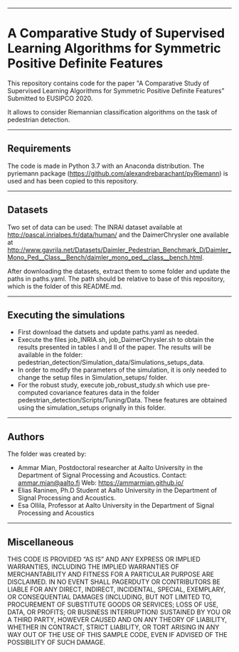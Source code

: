**********************************
# A Comparative Study of Supervised Learning Algorithms for Symmetric Positive Definite Features

This repository contains code for the paper "A Comparative Study of Supervised Learning Algorithms for Symmetric Positive Definite Features” Submitted to EUSIPCO 2020.

It allows to consider Riemannian classification algorithms on the task of pedestrian detection.

----

## Requirements

The code is made in Python 3.7 with an Anaconda distribution. The pyriemann package (https://github.com/alexandrebarachant/pyRiemann) is used and has been copied to this repository.

---

## Datasets

Two set of data can be used: The INRAI dataset available at http://pascal.inrialpes.fr/data/human/ and the DaimerChrysler one available at http://www.gavrila.net/Datasets/Daimler_Pedestrian_Benchmark_D/Daimler_Mono_Ped__Class__Bench/daimler_mono_ped__class__bench.html.

After downloading the datasets, extract them to some folder and update the paths in paths.yaml. The path should be relative to base of this repository, which is the folder of this README.md.

**********************************
## Executing the simulations

* First download the datsets and update paths.yaml as needed.
* Execute the files job_INRIA.sh, job_DaimerChrysler.sh to obtain the results presented in tables I and II of the paper. The results will be available  in the folder: pedestrian_detection/Simulation_data/Simulations_setups_data.
* In order to modify the parameters of the simulation, it is only needed to change the setup files in Simulation_setups/ folder.
* For the robust study,  execute  job_robust_study.sh which use pre-computed covariance features data in the folder pedestrian_detection/Scripts/Tuning/Data. These features are obtained using the simulation_setups orignally in this folder.

**********************************
## Authors

The folder was created by:

* Ammar Mian, Postdoctoral researcher at Aalto University in the Department of Signal Processing and Acoustics.
  Contact: ammar.mian@aalto.fi
  Web: https://ammarmian.github.io/
* Elias Raninen, Ph.D Student at Aalto University in the Department of Signal Processing and Acoustics.
* Esa Ollila, Professor at Aalto University in the Department of Signal Processing and Acoustics

**********************************
## Miscellaneous

THIS CODE IS PROVIDED “AS IS” AND ANY EXPRESS OR IMPLIED WARRANTIES, INCLUDING THE IMPLIED WARRANTIES OF MERCHANTABILITY AND FITNESS FOR A PARTICULAR PURPOSE ARE DISCLAIMED. IN NO EVENT SHALL PAGERDUTY OR CONTRIBUTORS BE LIABLE FOR ANY DIRECT, INDIRECT, INCIDENTAL, SPECIAL, EXEMPLARY, OR CONSEQUENTIAL DAMAGES (INCLUDING, BUT NOT LIMITED TO, PROCUREMENT OF SUBSTITUTE GOODS OR SERVICES; LOSS OF USE, DATA, OR PROFITS; OR BUSINESS INTERRUPTION) SUSTAINED BY YOU OR A THIRD PARTY, HOWEVER CAUSED AND ON ANY THEORY OF LIABILITY, WHETHER IN CONTRACT, STRICT LIABILITY, OR TORT ARISING IN ANY WAY OUT OF THE USE OF THIS SAMPLE CODE, EVEN IF ADVISED OF THE POSSIBILITY OF SUCH DAMAGE.
